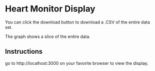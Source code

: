 # Heart Monitor Display
You can click the download button to download a .CSV of the entire data set.

The graph shows a slice of the entire data.

## Instructions
go to http://localhost:3000 on your favorite browser to view the display.